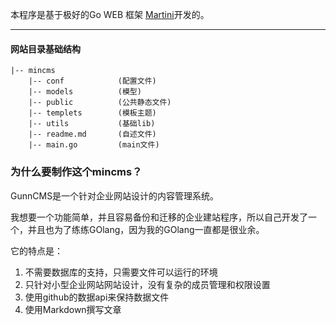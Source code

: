 本程序是基于极好的Go WEB 框架 [Martini](https://github.com/codegangsta/martini)开发的。
***
#### 网站目录基础结构

	|-- mincms
		|-- conf			(配置文件)
		|-- models			(模型)
		|-- public			(公共静态文件)
		|-- templets   		(模板主题)
		|-- utils      		(基础lib)
		|-- readme.md		(自述文件)
		|-- main.go      	(main文件)

### 为什么要制作这个mincms？
GunnCMS是一个针对企业网站设计的内容管理系统。

我想要一个功能简单，并且容易备份和迁移的企业建站程序，所以自己开发了一个，并且也为了练练GOlang，因为我的GOlang一直都是很业余。

它的特点是：

1. 不需要数据库的支持，只需要文件可以运行的环境
1. 只针对小型企业网站网站设计，没有复杂的成员管理和权限设置
1. 使用github的数据api来保持数据文件
1. 使用Markdown撰写文章